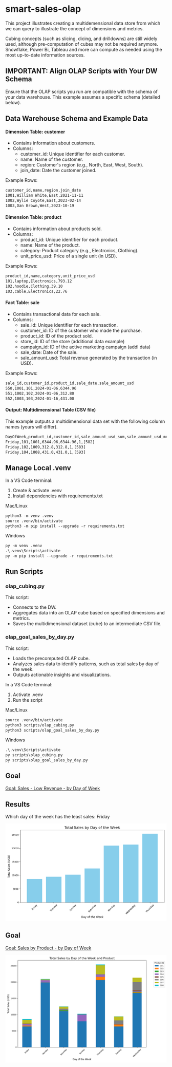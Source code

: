 # smart-sales-olap

This project illustrates creating a multidemensional data store from which we can query to illustrate the concept of dimensions and metrics. 

Cubing concepts (such as slicing, dicing, and drilldowns) are still widely used, although pre-computation of cubes may not be required anymore. Snowflake, Power Bi, Tableau and more can compute as needed using the most up-to-date information sources. 

## IMPORTANT: Align OLAP Scripts with Your DW Schema

Ensure that the OLAP scripts you run are compatible with the schema of your data warehouse. This example assumes a specific schema (detailed below).

## Data Warehouse Schema and Example Data

#### Dimension Table: customer

   - Contains information about customers.
   - Columns:
       - customer_id: Unique identifier for each customer.
       - name: Name of the customer.
       - region: Customer's region (e.g., North, East, West, South).
       - join_date: Date the customer joined.

   Example Rows:

   ```csv
   customer_id,name,region,join_date
   1001,William White,East,2021-11-11
   1002,Wylie Coyote,East,2023-02-14
   1003,Dan Brown,West,2023-10-19
   ```

#### Dimension Table: product

   - Contains information about products sold.
   - Columns:
       - product_id: Unique identifier for each product.
       - name: Name of the product.
       - category: Product category (e.g., Electronics, Clothing).
       - unit_price_usd: Price of a single unit (in USD).

   Example Rows:

   ```csv
   product_id,name,category,unit_price_usd
   101,laptop,Electronics,793.12
   102,hoodie,Clothing,39.10
   103,cable,Electronics,22.76
   ```



#### Fact Table: sale

   - Contains transactional data for each sale.
   - Columns:
       - sale_id: Unique identifier for each transaction.
       - customer_id: ID of the customer who made the purchase.
       - product_id: ID of the product sold.
       - store_id: ID of the store (additional data example)
       - campaign_id: ID of the active marketing campaign (addl data)
       - sale_date: Date of the sale.
       - sale_amount_usd: Total revenue generated by the transaction (in USD).

   Example Rows:

   ```csv
   sale_id,customer_id,product_id,sale_date,sale_amount_usd
   550,1001,101,2024-01-06,6344.96
   551,1002,102,2024-01-06,312.80
   552,1003,103,2024-01-16,431.00
   ```


#### Output: Multidimensional Table (CSV file) 

This example outputs a multidimensional data set with the following column names (yours will differ).

```csv
DayOfWeek,product_id,customer_id,sale_amount_usd_sum,sale_amount_usd_mean,sale_id_count,sale_ids
Friday,101,1001,6344.96,6344.96,1,[582]
Friday,102,1009,312.8,312.8,1,[583]
Friday,104,1008,431.0,431.0,1,[593]
```


## Manage Local .venv

In a VS Code terminal:

1. Create & activate .venv
2. Install dependencies with requirements.txt

Mac/Linux

```shell
python3 -m venv .venv
source .venv/bin/activate
python3 -m pip install --upgrade -r requirements.txt
```

Windows

```pwsh
py -m venv .venv
.\.venv\Scripts\activate
py -m pip install --upgrade -r requirements.txt
```



## Run Scripts

### olap_cubing.py

This script:
- Connects to the DW.
- Aggregates data into an OLAP cube based on specified dimensions and metrics.
- Saves the multidimensional dataset (cube) to an intermediate CSV file.

### olap_goal_sales_by_day.py

This script:
- Loads the precomputed OLAP cube.
- Analyzes sales data to identify patterns, such as total sales by day of the week.
- Outputs actionable insights and visualizations.

In a VS Code terminal:

1. Activate .venv
2. Run the script

Mac/Linux

```shell
source .venv/bin/activate
python3 scripts/olap_cubing.py
python3 scripts/olap_goal_sales_by_day.py
```

Windows

```pwsh
.\.venv\Scripts\activate
py scripts\olap_cubing.py
py scripts\olap_goal_sales_by_day.py
```


## Goal

[Goal: Sales - Low Revenue - by Day of Week](https://github.com/denisecase/smart-sales-analysis-goals/blob/main/example_bi_goals/1-SALES_LOW_REVENUE_DAYOFWEEK.md)

## Results

Which day of the week has the least sales: Friday

![Sales by Day of Week](data/results/sales_by_day_of_week.png)

## Goal

[Goal: Sales by Product - by Day of Week]()

![Sales by Product by Day of Week](data\results\sales_by_day_and_product.png)